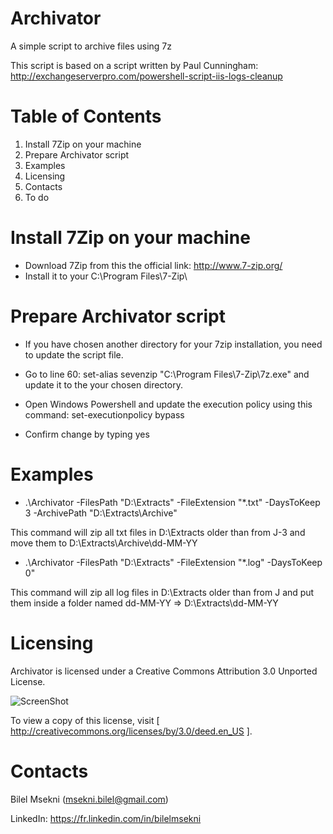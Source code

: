 Archivator
===============================
A simple script to archive files using 7z

This script is based on a script written by Paul Cunningham: http://exchangeserverpro.com/powershell-script-iis-logs-cleanup

Table of Contents
=================

  1. Install 7Zip on your machine
  2. Prepare Archivator script
  3. Examples
  4. Licensing
  5. Contacts
  6. To do
  
Install 7Zip on your machine
===============

* Download 7Zip from this the official link: http://www.7-zip.org/
* Install it to your C:\Program Files\7-Zip\

Prepare Archivator script
===============

* If you have chosen another directory for your 7zip installation, you need to update the script file.

* Go to line 60: set-alias sevenzip "C:\Program Files\7-Zip\7z.exe" and update it to the your chosen directory.

* Open Windows Powershell and update the execution policy using this command: set-executionpolicy bypass

* Confirm change by typing yes

Examples
===============

* .\Archivator -FilesPath "D:\Extracts\" -FileExtension "*.txt" -DaysToKeep 3 -ArchivePath "D:\Extracts\Archive" 

This command will zip all txt files in D:\Extracts older than from J-3 and move them to D:\Extracts\Archive\dd-MM-YY

* .\Archivator -FilesPath "D:\Extracts\" -FileExtension "*.log" -DaysToKeep 0" 

This command will zip all log files in D:\Extracts older than from J and put them inside a folder named dd-MM-YY => D:\Extracts\dd-MM-YY

Licensing
===============

Archivator is licensed under a Creative Commons Attribution 3.0 Unported License.

![ScreenShot](http://i.imgur.com/4XWrp.png)

To view a copy of this license, visit [ http://creativecommons.org/licenses/by/3.0/deed.en_US ].

Contacts
===============

Bilel Msekni (msekni.bilel@gmail.com)

LinkedIn: https://fr.linkedin.com/in/bilelmsekni

